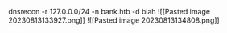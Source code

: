 dnsrecon -r 127.0.0.0/24 -n bank.htb -d blah 
![[Pasted image 20230813133927.png]]
![[Pasted image 20230813134808.png]]